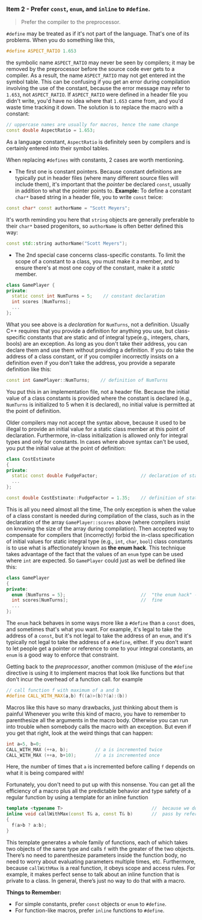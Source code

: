 ### Item 2 - Prefer `const`, `enum`, and `inline` to `#define`.
> Prefer the compiler to the preprocessor.

`#define` may be treated as if it's not part of the language. That's one of its problems. When you do something like this,
```C++
#define ASPECT_RATIO 1.653
```
the symbolic name `ASPECT_RATIO` may never be seen by compilers; it may be removed by the preprocessor before the source code ever gets to a compiler. As a result, the name `ASPECT_RATIO` may not get entered int the symbol table. This can be confusing if you get an error during compilation involving the use of the constant, because the error message may refer to `1.653`, not `ASPECT_RATIO`. If `ASPECT_RATIO` were defined in a header file you didn't write, you'd have no idea where that `1.653` came from, and you'd waste time tracking it down.
The solution is to replace the macro with a constant:
```C++
// uppercase names are usually for macros, hence the name change
const double AspectRatio = 1.653;
```
As a language constant, `AspectRatio` is definitely seen by compilers and is certainly entered into their symbol tables.

When replacing `#defines` with constants, 2 cases are worth mentioning.

* The first one is constant pointers. Because constant definitions are typically put in header files (where many different source files will include them), it's important that the _pointer_ be declared `const`, usually in addition to what the pointer points to.
**Example:** To define a constant `char*` based string in a header file, you to write `const` twice:
```C++
const char* const authorName = "Scott Meyers";
```
It's worth reminding you here that `string` objects are generally preferable to their `char*` based progenitors, so `authorName` is often better defined this way:
```C++
const std::string authorName("Scott Meyers");
```

* The 2nd special case concerns class-specific constants. To limit the scope of a constant to a class, you must make it a member, and to ensure there's at most one copy of the constant, make it a _static_ member.
```C++
class GamePlayer {
private:
  static const int NumTurns = 5;    // constant declaration
  int scores [NumTurns];
  ...
};
```
What you see above is a _declaration_ for `NumTurns`, not a definition. Usually C++ requires that you provide a definition for anything you use, but class-specific constants that are static and of integral type(e.g., integers, chars, bools) are an exception. As long as you don't take their address, you can declare them and use them without providing a definition. If you do take the address of a class constant, or if you compiler incorrectly insists on a definition even if you don't take the address, you provide a separate definition like this:
```C++
const int GamePlayer::NumTurns;    // definition of NumTurns
```
You put this in an implementation file, not a header file. Because the initial value of a class constants is provided where the constant is declared (e.g., `NumTurns` is initialized to 5 when it is declared), no initial value is permitted at the point of definition.

Older compilers may not accept the syntax above, because it used to be illegal to provide an initial value for a static class member at this point of declaration. Furthermore, in-class initialization is allowed only for integral types and only for constants. In cases where above syntax can't be used, you put the initial value at the point of definition:
```C++
class CostEstimate
{
private:
  static const double FudgeFactor;                // declaration of static class constant; goes in header file
  ...
};

const double CostEstimate::FudgeFactor = 1.35;    // definition of static class constant; goes in implementation file
```
This is all you need almost all the time, The only exception is when the value of a class constant is needed during compilation of the class, such as in the declaration of the array `GamePlayer::scores` above (where compilers insist on knowing the size of the array during compilation). Then accepted way to compensate for compilers that (incorrectly) forbid the in-class specification of initial values for static integral type (e.g., `int`, `char`, `bool`) class constants is to use what is affectionately known as **the enum hack**. This technique takes advantage of the fact that the values of an `enum` type can be used where `int` are expected. So `GamePlayer` could just as well be defined like this:

```C++
class GamePlayer
{
private:
  enum {NumTurns = 5};                            //  "the enum hack" - makes NumTurns a symbolic name of 5
  int scores[NumTurns];                           //  fine
  ...
};
```
The `enum` hack behaves in some ways more like a `#define` than a `const` does, and sometimes that's what you want. For example, it's legal to take the address of a `const`, but it's not legal to take the address of an `enum`, and it's typically not legal to take the address of a `#define`, either. If you don't want to let people get a pointer or reference to one to your integral constants, an `enum` is a good way to enforce that constraint.

Getting back to the _preprocessor_, another common (mis)use of the `#define` directive is using it to implement macros that look like functions but that don't incur the overhead of a function call. for example

```C++
// call function f with maximum of a and b
#define CALL_WITH_MAX(a,b) f((a)>(b)?(a):(b))
```

Macros like this have so many drawbacks, just thinking about them is painful
Whenever you write this kind of macro, you have to remember to parenthesize all the arguments in the macro body. Otherwise you can run into trouble when somebody calls the macro with an exception. But even if you get that right, look at the weird things that can happen:
```C++
int a=5, b=0;
CALL_WITH_MAX (++a, b);          // a is incremented twice
CALL_WITH_MAX (++a, b+10);       // a is incremented once
``` 
Here, the number of times that `a` is incremented before calling `f` depends on what it is being compared with!

Fortunately, you don't need to put up with this nonsense. You can get all the efficiency of a macro plus all the predictable behavior and type safety of a regular function by using a template for an inline function
```C++
template <typename T>                                 //  because we don't know what T is, we
inline void callWithMax(const T& a, const T& b)       //  pass by reference-to-const
{
  f(a>b ? a:b);
}
```
This template generates a whole family of functions, each of which
takes two objects of the same type and calls `f` with the greater of the two objects. There’s no need to parenthesize parameters inside the function body, no need to worry about evaluating parameters multiple times, etc. Furthermore, because `callWithMax` is a real function, it obeys scope and access rules. For example, it makes perfect sense to talk about an inline function that is private to a class. In general, there’s just no way to do that with a macro.

**Things to Remember:**
* For simple constants, prefer `const` objects or `enum` to `#define`.
* For function-like macros, prefer `inline` functions to `#define`.



